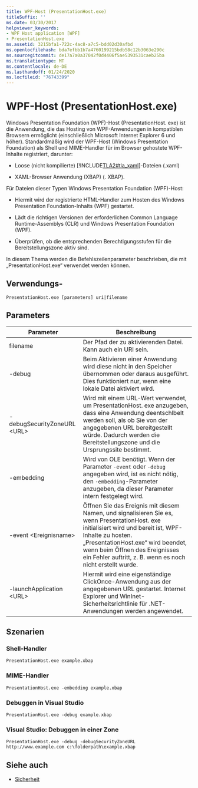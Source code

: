 ```yaml
---
title: WPF-Host (PresentationHost.exe)
titleSuffix: ''
ms.date: 03/30/2017
helpviewer_keywords:
- WPF Host application [WPF]
- PresentationHost.exe
ms.assetid: 3215bfa1-722c-4ac8-a7c5-bdd02d30afbd
ms.openlocfilehash: bda7efbb1b7a4760199215bdb58c12b3063e290c
ms.sourcegitcommit: de17a7a0a37042f0d4406f5ae5393531caeb25ba
ms.translationtype: MT
ms.contentlocale: de-DE
ms.lasthandoff: 01/24/2020
ms.locfileid: "76743399"
---
```

# <a name="wpf-host-presentationhostexe"></a>WPF-Host (PresentationHost.exe)
Windows Presentation Foundation (WPF)-Host (PresentationHost. exe) ist die Anwendung, die das Hosting von WPF-Anwendungen in kompatiblen Browsern ermöglicht (einschließlich Microsoft Internet Explorer 6 und höher). Standardmäßig wird der WPF-Host (Windows Presentation Foundation) als Shell und MIME-Handler für im Browser gehostete WPF-Inhalte registriert, darunter:  
  
- Loose (nicht kompilierte) [!INCLUDE[TLA2#tla_xaml](../../../../includes/tla2sharptla-xaml-md.md)]-Dateien (.xaml)  
  
- XAML-Browser Anwendung (XBAP) (. XBAP).  
  
 Für Dateien dieser Typen Windows Presentation Foundation (WPF)-Host:  
  
- Hiermit wird der registrierte HTML-Handler zum Hosten des Windows Presentation Foundation-Inhalts (WPF) gestartet.  
  
- Lädt die richtigen Versionen der erforderlichen Common Language Runtime-Assemblys (CLR) und Windows Presentation Foundation (WPF).  
  
- Überprüfen, ob die entsprechenden Berechtigungsstufen für die Bereitstellungszone aktiv sind.  
  
 In diesem Thema werden die Befehlszeilenparameter beschrieben, die mit „PresentationHost.exe“ verwendet werden können.  
  
## <a name="usage"></a>Verwendungs-  
 `PresentationHost.exe [parameters] uri|filename`  
  
## <a name="parameters"></a>Parameters  
  
|Parameter|Beschreibung|  
|---------------|-----------------|  
|filename|Der Pfad der zu aktivierenden Datei. Kann auch ein URI sein.|  
|-debug|Beim Aktivieren einer Anwendung wird diese nicht in den Speicher übernommen oder daraus ausgeführt. Dies funktioniert nur, wenn eine lokale Datei aktiviert wird.|  
|-debugSecurityZoneURL \<URL>|Wird mit einem URL-Wert verwendet, um PresentationHost. exe anzugeben, dass eine Anwendung deentschlbelt werden soll, als ob Sie von der angegebenen URL bereitgestellt würde. Dadurch werden die Bereitstellungszone und die Ursprungssite bestimmt.|  
|-embedding|Wird von OLE benötigt. Wenn der Parameter `-event` oder `-debug` angegeben wird, ist es nicht nötig, den `-embedding`-Parameter anzugeben, da dieser Parameter intern festgelegt wird.|  
|-event \<Ereignisname>|Öffnen Sie das Ereignis mit diesem Namen, und signalisieren Sie es, wenn PresentationHost. exe initialisiert wird und bereit ist, WPF-Inhalte zu hosten. „PresentationHost.exe“ wird beendet, wenn beim Öffnen des Ereignisses ein Fehler auftritt, z. B. wenn es noch nicht erstellt wurde.|  
|-launchApplication \<URL>|Hiermit wird eine eigenständige ClickOnce-Anwendung aus der angegebenen URL gestartet. Internet Explorer und WinInet-Sicherheitsrichtlinie für .NET-Anwendungen werden angewendet.|  
  
## <a name="scenarios"></a>Szenarien  
  
### <a name="shell-handler"></a>Shell-Handler  
 `PresentationHost.exe example.xbap`  
  
### <a name="mime-handler"></a>MIME-Handler  
 `PresentationHost.exe -embedding example.xbap`  
  
### <a name="visual-studio-debugging"></a>Debuggen in Visual Studio  
 `PresentationHost.exe -debug example.xbap`  
  
### <a name="visual-studio-debugging-in-zone"></a>Visual Studio: Debuggen in einer Zone  
 `PresentationHost.exe -debug -debugSecurityZoneURL http://www.example.com c:\folderpath\example.xbap`  
  
## <a name="see-also"></a>Siehe auch

- [Sicherheit](../security-wpf.md)
